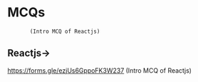 # MCQs
           (Intro MCQ of Reactjs)
Reactjs->
---------

https://forms.gle/ezjUs6GppoFK3W237           (Intro MCQ of Reactjs)
